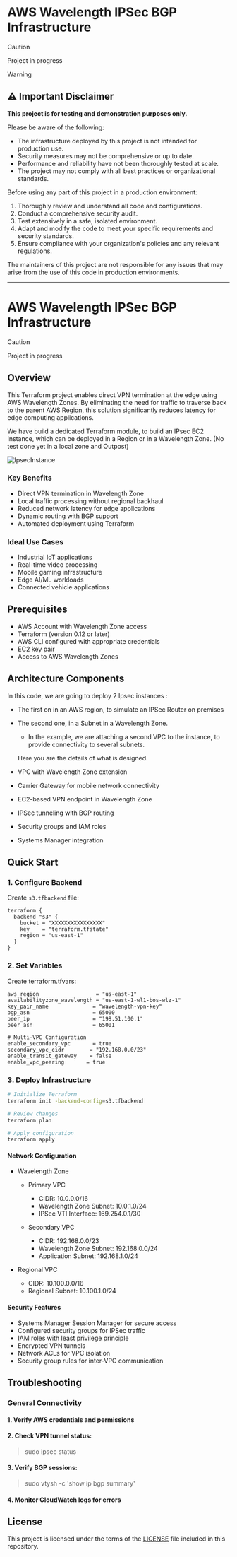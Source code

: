 # AWS Wavelength IPSec BGP Infrastructure

> [!CAUTION]
> Project in progress

> [!WARNING]  
> ## ⚠️ Important Disclaimer
>
> **This project is for testing and demonstration purposes only.**
>
>Please be aware of the following:
>
>- The infrastructure deployed by this project is not intended for production use.
>- Security measures may not be comprehensive or up to date.
>- Performance and reliability have not been thoroughly tested at scale.
>- The project may not comply with all best practices or organizational standards.
>
>Before using any part of this project in a production environment:
>
>1. Thoroughly review and understand all code and configurations.
>2. Conduct a comprehensive security audit.
>3. Test extensively in a safe, isolated environment.
>4. Adapt and modify the code to meet your specific requirements and security standards.
>5. Ensure compliance with your organization's policies and any relevant regulations.
>
>The maintainers of this project are not responsible for any issues that may arise from the use of this code in production environments.

---

# AWS Wavelength IPSec BGP Infrastructure

> [!CAUTION]
> Project in progress

## Overview
This Terraform project enables direct VPN termination at the edge using AWS Wavelength Zones. By eliminating the need for traffic to traverse back to the parent AWS Region, this solution significantly reduces latency for edge computing applications.

We have build a dedicated Terraform module, to build an IPsec EC2 Instance, which can be deployed in a Region or in a Wavelength Zone. (No test done yet in a local zone and Outpost)


![IpsecInstance](img/IpsecInstance.png)


### Key Benefits
- Direct VPN termination in Wavelength Zone
- Local traffic processing without regional backhaul
- Reduced network latency for edge applications
- Dynamic routing with BGP support
- Automated deployment using Terraform

### Ideal Use Cases
- Industrial IoT applications
- Real-time video processing
- Mobile gaming infrastructure
- Edge AI/ML workloads
- Connected vehicle applications

## Prerequisites
- AWS Account with Wavelength Zone access
- Terraform (version 0.12 or later)
- AWS CLI configured with appropriate credentials
- EC2 key pair
- Access to AWS Wavelength Zones

## Architecture Components

In this code, we are going to deploy 2 Ipsec instances : 
- The first on in an AWS region, to simulate an IPSec Router on premises
- The second one, in a Subnet in a Wavelength Zone.
  - In the example, we are attaching a second VPC to the instance, to provide connectivity to several subnets.

  Here you are the details of what is designed.

- VPC with Wavelength Zone extension
- Carrier Gateway for mobile network connectivity
- EC2-based VPN endpoint in Wavelength Zone
- IPSec tunneling with BGP routing
- Security groups and IAM roles
- Systems Manager integration

## Quick Start

### 1. Configure Backend
Create `s3.tfbackend` file:
```hcl
terraform {
  backend "s3" {
    bucket = "XXXXXXXXXXXXXXXX"
    key    = "terraform.tfstate"
    region = "us-east-1"
  }
}
```

### 2. Set Variables

Create terraform.tfvars:
```hcl
aws_region                  = "us-east-1"
availabilityzone_wavelength = "us-east-1-wl1-bos-wlz-1"
key_pair_name              = "wavelength-vpn-key"
bgp_asn                    = 65000
peer_ip                    = "198.51.100.1"
peer_asn                   = 65001

# Multi-VPC Configuration
enable_secondary_vpc       = true
secondary_vpc_cidr        = "192.168.0.0/23"
enable_transit_gateway    = false
enable_vpc_peering       = true
```
### 3.  Deploy Infrastructure
```bash
# Initialize Terraform
terraform init -backend-config=s3.tfbackend

# Review changes
terraform plan

# Apply configuration
terraform apply
```

#### Network Configuration

- Wavelength Zone
  - Primary VPC
    - CIDR: 10.0.0.0/16
    - Wavelength Zone Subnet: 10.0.1.0/24
    - IPSec VTI Interface: 169.254.0.1/30

  - Secondary VPC
    - CIDR: 192.168.0.0/23
    - Wavelength Zone Subnet: 192.168.0.0/24
    - Application Subnet: 192.168.1.0/24

- Regional VPC
  - CIDR: 10.100.0.0/16
  - Regional Subnet: 10.100.1.0/24

#### Security Features

- Systems Manager Session Manager for secure access
- Configured security groups for IPSec traffic
- IAM roles with least privilege principle
- Encrypted VPN tunnels
- Network ACLs for VPC isolation
- Security group rules for inter-VPC communication

## Troubleshooting
### General Connectivity
#### 1. Verify AWS credentials and permissions

#### 2. Check VPN tunnel status:

>sudo ipsec status

#### 3. Verify BGP sessions:

>sudo vtysh -c 'show ip bgp summary'

#### 4. Monitor CloudWatch logs for errors

## License

This project is licensed under the terms of the [LICENSE](LICENSE) file included in this repository.